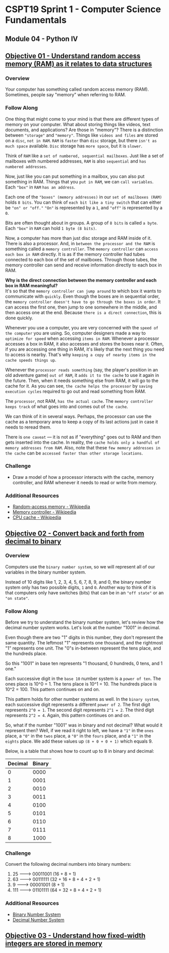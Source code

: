 # CSPT19 Sprint 1 - Computer Science Fundamentals

## Module 04 - Python IV

## [Objective 01 - Understand random access memory (RAM) as it relates to data structures](https://lambdaschool.instructure.com/courses/932/pages/objective-01-understand-random-access-memory-ram-as-it-relates-to-data-structures?module_item_id=557558)

### Overview
Your computer has something called random access memory (RAM). Sometimes, people say "memory" when referring to RAM.

### Follow Along
One thing that might come to your mind is that there are different types of memory on your computer. What about storing things like videos, text documents, and applications? Are those in "memory"? There is a distinction between `"storage"` and `"memory"`. Things like `videos and files` are stored on a `disc`, `not in RAM`. `RAM` is `faster` than `disc` storage, but there `isn't as much space` available. `Disc` storage has `more space`, but it is `slower`.

Think of `RAM` like a `set of numbered, sequential mailboxes`. Just like a set of mailboxes with numbered addresses, `RAM` is also `sequential` and `has numbered addresses`.

Now, just like you can put something in a mailbox, you can also put something in RAM. Things that you `put in RAM`, we can `call variables`. Each `"box"` in `RAM` `has an address`.

Each one of the `"boxes" (memory addresses)` in our `set of mailboxes (RAM)` holds `8 bits`. You can think of `each bit like a tiny switch` that can either be `"on" or "off."` `"On"` is represented by a `1`, and `"off"` is represented by a `0`.

Bits are often thought about in groups. A group of `8 bits` is called `a byte`. Each `"box"` in `RAM` can hold `1 byte (8 bits)`.

Now, a computer has more than just disc storage and RAM inside of it. There is also a processor. And, in `between the processor and the RAM` is something called a `memory controller`. The `memory controller` can `access each box in RAM` directly. It is as if the memory controller had tubes connected to each box of the set of mailboxes. Through those tubes, the memory controller can send and receive information directly to each box in RAM.

**Why is the direct connection between the memory controller and each box in RAM meaningful?**  
It's so that the `memory controller can jump around` to which box it wants to communicate with `quickly`. Even though the boxes are in sequential order, the `memory controller doesn't have to go through the boxes in order`. It can access the first one, then jump to one somewhere in the middle, and then access one at the end. Because `there is a direct connection`, this is done quickly.

Whenever you use a computer, you are very concerned with the `speed of the computer` you are using. So, computer designers made a way to `optimize for speed` when accessing `items in RAM`. Whenever a processor accesses a box in RAM, it also accesses and stores the boxes near it. Often, if you are accessing one thing in RAM, it's likely that the next thing you need to access is nearby. That's why `keeping a copy of nearby items in the cache speeds things up`.

Whenever the `processor reads something` (say, the player's position in an old adventure game) `out of RAM`, it `adds it to the cache` to use it again in the future. Then, when it needs something else from RAM, it will go to the cache for it. As you can see, `the cache helps the processor` by `saving execution cycles` required to go out and read something from RAM.

The `processor`, not RAM, `has the actual cache`. The `memory controller` `keeps track` of what goes into and comes out of `the cache`.

We can think of it in several ways. Perhaps, the processor can use the cache as a temporary area to keep a copy of its last actions just in case it needs to reread them.

There is `one caveat` — it is not as if "everything" goes out to RAM and then gets inserted into the cache. In reality, the `cache holds only a handful of memory addresses from RAM`. Also, note that these `few memory addresses in the cache` can be `accessed faster than other storage locations`.

### Challenge
- Draw a model of how a processor interacts with the cache, memory controller, and RAM whenever it needs to read or write from memory.

### Additional Resources
- [Random-access memory - Wikipedia](https://en.wikipedia.org/wiki/Random-access_memory)
- [Memory controller - Wikipedia](https://en.wikipedia.org/wiki/Memory_controller)
- [CPU cache - Wikipedia](https://en.wikipedia.org/wiki/CPU_cache)

## [Objective 02 - Convert back and forth from decimal to binary](https://lambdaschool.instructure.com/courses/932/pages/objective-02-convert-back-and-forth-from-decimal-to-binary?module_item_id=557561)

### Overview
Computers use the `binary number system`, so we will represent all of our variables in the binary number system.

Instead of 10 digits like 1, 2, 3, 4, 5, 6, 7, 8, 9, and 0, the binary number system only has two possible digits, `1` and `0`. Another way to think of it is that computers only have switches (bits) that can be in an `"off state"` or an `"on state"`.

### Follow Along
Before we try to understand the binary number system, let's review how the decimal number system works. Let's look at the number "1001" in decimal.

Even though there are two "1" digits in this number, they don't represent the same quantity. The leftmost "1" represents one thousand, and the rightmost "1" represents one unit. The "0"s in-between represent the tens place, and the hundreds place.

So this "1001" in base ten represents "1 thousand, 0 hundreds, 0 tens, and 1 one."

Each successive digit in the `base 10` number system is a `power of ten`. The ones place is 10^0 = 1. The tens place is 10^1 = 10. The hundreds place is 10^2 = 100. This pattern continues on and on.

This pattern holds for other number systems as well. In the `binary system`, each successive digit represents a different `power of 2`. The first digit represents `2^0 = 1`. The second digit represents `2^1 = 2`. The third digit represents `2^2 = 4`. Again, this pattern continues on and on.

So, what if the number "1001" was in binary and not decimal? What would it represent then? Well, if we read it right to left, we have a `"1"` in the `ones` place, a `"0"` in the `twos` place, a `"0"` in the `fours` place, and a `"1"` in the `eights` place. We add these values up `(8 + 0 + 0 + 1)` which equals 9.

Below, is a table that shows how to count up to 8 in binary and decimal:

| Decimal | Binary |
| --- | --- |
| 0 | 0000 |
| 1 | 0001 |
| 2 | 0010 |
| 3 | 0011 |
| 4 | 0100 |
| 5 | 0101 |
| 6 | 0110 |
| 7 | 0111 |
| 8 | 1000 |

### Challenge
Convert the following decimal numbers into binary numbers:

1. 25 ---> 00011001 (16 + 8 + 1)
2. 63 ---> 00111111 (32 + 16 + 8 + 4 + 2 + 1)
3. 9  ---> 00001001 (8 + 1)
4. 111 ---> 01101111 (64 + 32 + 8 + 4 + 2 + 1)

### Additional Resources
- [Binary Number System](https://www.mathsisfun.com/binary-number-system.html)
- [Decimal Number System](https://www.mathsisfun.com/definitions/decimal-number-system.html)

## [Objective 03 - Understand how fixed-width integers are stored in memory](https://lambdaschool.instructure.com/courses/932/pages/objective-03-understand-how-fixed-width-integers-are-stored-in-memory?module_item_id=557565)


